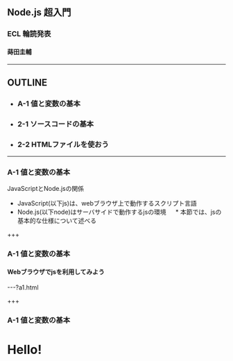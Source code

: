 ## Node.js 超入門

### ECL 輪読発表
#### 蒔田圭輔


---

## OUTLINE

- ### A-1 値と変数の基本
- ### 2-1 ソースコードの基本
- ### 2-2 HTMLファイルを使おう

---

### A-1 値と変数の基本

JavaScriptとNode.jsの関係
- JavaScript(以下js)は、webブラウザ上で動作するスクリプト言語
- Node.js(以下node)はサーバサイドで動作するjsの環境
　
\* 本節では、jsの基本的な仕様について述べる

+++

### A-1 値と変数の基本

#### Webブラウザでjsを利用してみよう
---?a1.html

+++

### A-1 値と変数の基本

<div>
  <h1>Hello!</h1>
</div>
  

